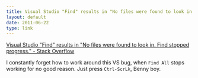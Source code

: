 ```yaml
---
title: Visual Studio "Find" results in "No files were found to look in. Find stopped progress." - Stack Overflow
layout: default
date: 2011-06-22
type: link
---
```


<a href="http://stackoverflow.com/questions/259398/visual-studio-find-results-in-no-files-were-found-to-look-in-find-stopped-pro">Visual Studio "Find" results in "No files were found to look in. Find stopped progress." - Stack Overflow</a>

I constantly forget how to work around this VS bug, when `Find All` stops working for no good reason. Just press `Ctrl-ScrLk`, Benny boy.

